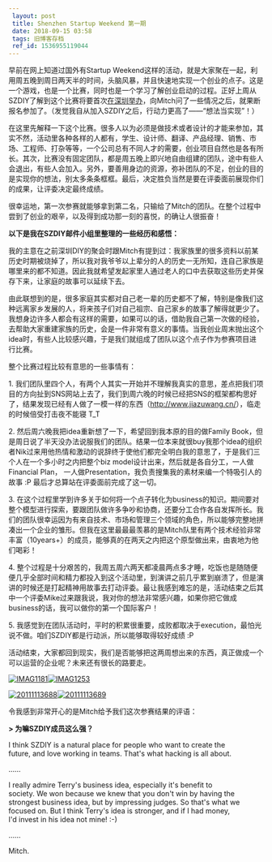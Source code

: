 ```yaml
---
 layout: post
 title: Shenzhen Startup Weekend 第一期
 date: 2018-09-15 03:58
 tags: 旧博客存档
 ref_id: 1536955119044
---
```

早前在网上知道过国外有Startup
Weekend这样的活动，就是大家聚在一起，利用周五晚到周日两天半的时间，头脑风暴，并且快速地实现一个创业的点子。这是一个游戏，也是一个比赛，同时也是一个学习了解创业启动的过程。正好上周从SZDIY了解到这个比赛将要首次[在深圳举办](http://shenzhen.startupweekend.org/)，向Mitch问了一些情况之后，就果断报名参加了。（发觉我自从加入SZDIY之后，行动力更高了——“想法当实现”！）

在这里先解释一下这个比赛。很多人以为必须是做技术或者设计的才能来参加，其实不然，活动里各种各样的人都有，学生、设计师、翻译、产品经理、销售、市场、工程师、打杂等等，一个公司总有不同人才的需要，创业项目自然也是各有所长。其次，比赛没有固定团队，都是周五晚上即兴地自由组建的团队，途中有些人会退出，有些人会加入。另外，要善用身边的资源，弥补团队的不足，创业的目的是实现你的想法，别太多条条框框。最后，决定胜负当然是要在评委面前展现你们的成果，让评委决定最终成绩。

很幸运地，第一次参赛就能够拿到第二名，只输给了Mitch的团队。在整个过程中尝到了创业的艰辛，以及得到成功那一刻的喜悦，的确让人很振奋！

__以下是我在SZDIY邮件小组里整理的一些经历和感悟：__

我的主意在之前深圳DIY的聚会时跟Mitch有提到过：我家族里的很多资料以前某历史时期被烧掉了，所以我对我爷爷以上辈分的人的历史一无所知，连自己家族是哪里来的都不知道。因此我就希望发起家里人通过老人的口中去获取这些历史并保存下来，让家庭的故事可以延续下去。

由此联想到的是，很多家庭其实都对自己老一辈的历史都不了解，特别是像我们这种远离家乡发展的人，将来孩子们对自己祖宗、自己家乡的故事了解得就更少了。我想身边许多人都会有这样的需要，如果可以的话，借助我自己第一次做的经验，去帮助大家重建家族的历史，会是一件非常有意义的事情。当我创业周末抛出这个idea时，有些人比较感兴趣，于是我们就组成了团队以这个点子作为参赛项目进行比赛。

整个比赛过程比较有意思的一些事情有：

1\.
我们团队里四个人，有两个人其实一开始并不理解我真实的意思，差点把我们项目的方向扯到SNS网站上去了，我们到周六晚的时候已经把SNS的框架都构思好了，结果发现已经有人做了一模一样的东西（<http://www.jiazuwang.cn/>），临走的时候倍受打击夜不能寝
T_T

2\. 然后周六晚我把idea重新想了一下，希望回到我本原的目的做Family
Book，但是周日说了半天没办法说服我们的团队。结果一位本来就很buy我那个idea的组织者Nik过来用他热情和激动的说辞终于使他们都完全明白我的意思了，于是我们三个人在一个多小时之内把整个biz
model设计出来，然后就是各自分工，一人做Financial Plan， 一人做Presentation，我负责搜集我的素材来编一个特吸引人的故事 :P
最后才总算站在评委面前完成了这一切。

3\.
在这个过程里学到许多关于如何将一个点子转化为business的知识。期间要对整个模型进行探索，要跟团队做许多争吵和协商，还要分工合作各自发挥所长。我们的团队很幸运因为有来自技术、市场和管理三个领域的角色，所以能够完整地拼凑出一个企业的雏形。但我在这里最最最羡慕的是Mitch队里有两个技术经验非常丰富（10years+）的成员，能够真的在两天之内把这个原型做出来，由衷地为他们喝彩！

4\.
整个过程是十分艰苦的，我周五周六两天都凌晨两点多才睡，吃饭也是随随便便几乎全部时间和精力都投入到这个活动里，到演讲之前几乎累到崩溃了，但是演讲的时候还是打起精神用故事去打动评委。最让我感到难忘的是，活动结束之后其中一个评委Mike过来跟我说，我对你的想法非常感兴趣，如果你把它做成business的话，我可以做你的第一个国际客户！

5\. 我感觉到在团队活动时，平时的积累很重要，成败都取决于execution，最怕光说不做。咱们SZDIY都是行动派，所以能够取得较好成绩 :P

活动结束，大家都回到现实，我们是否能够把这两周想出来的东西，真正做成一个可以运营的企业呢？未来还有很长的路要走。

[![IMAG1181](http://imglf3.nosdn0.126.net/img/d3RhVFdGTXZTU3FWYjUvU0NEZTFhdHV2M2Y1dDhmVzFoU1lGNXlWaDJZcmRDWUdOcVVkb1BRPT0.jpg)](http://img7.ph.126.net/qLjeDQUvEqR6Qwqh1O8gKA==/3073143795744030027.jpg)[![IMAG1253](http://imglf4.nosdn0.126.net/img/d3RhVFdGTXZTU3FWYjUvU0NEZTFhaUtXOXlKYVZlRmw0U2V3VElNSnlJTVpzUCtacitBNWx3PT0.jpg)](http://img3.ph.126.net/6w_jfEdwGAoxOFcXin9wlQ==/2614902533659082303.jpg)

[![20111113688](http://imglf5.nosdn0.126.net/img/d3RhVFdGTXZTU3FWYjUvU0NEZTFhdi85ODNra2FrUkl1SnEvVDVkSkZSSUJyQjJBcFdoUE9BPT0.jpg)](http://img4.ph.126.net/SxWap1ek6mKAXkwL50prUg==/2614902533659082374.jpg)[![20111113689](http://imglf6.nosdn0.126.net/img/d3RhVFdGTXZTU3FWYjUvU0NEZTFhZ052YWpWdzJ5cTd4Z0RFNDMzNHFjTUxhSFRWY25NanNRPT0.jpg)](http://img5.ph.126.net/lzay9pWJB2huQNuvRvy31w==/1100004209002322975.jpg)

令我感到非常开心的是Mitch给予我们这次参赛结果的评语：

__> 为嘛SZDIY成员这么强？__

I think SZDIY is a natural place for people who want to create the  
future, and love working in teams. That's what hacking is all about.

……

I really admire Terry's business idea, especially it's benefit to  
society. We won because we knew that you don't win by having the  
strongest business idea, but by impressing judges. So that's what we  
focused on. But I think Terry's idea is stronger, and if I had money,  
I'd invest in his idea not mine! :-)

……

Mitch.

